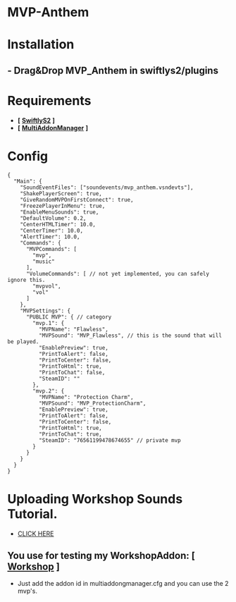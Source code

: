 # MVP-Anthem

# Installation
## - Drag&Drop MVP_Anthem in swiftlys2/plugins

# Requirements
- **[** [**SwiftlyS2**](https://github.com/swiftly-solution/swiftlys2) **]**
- **[** [**MultiAddonManager**](https://github.com/Source2ZE/MultiAddonManager) **]**

# Config
```jsonc
{
  "Main": {
    "SoundEventFiles": ["soundevents/mvp_anthem.vsndevts"],
    "ShakePlayerScreen": true,
    "GiveRandomMVPOnFirstConnect": true,
    "FreezePlayerInMenu": true,
    "EnableMenuSounds": true,
    "DefaultVolume": 0.2,
    "CenterHTMLTimer": 10.0,
    "CenterTimer": 10.0,
    "AlertTimer": 10.0,
    "Commands": {
      "MVPCommands": [
        "mvp",
        "music"
      ],
      "VolumeCommands": [ // not yet implemented, you can safely ignore this.
        "mvpvol",
        "vol"
      ]
    },
    "MVPSettings": {
      "PUBLIC MVP": { // category
        "mvp.1": {
          "MVPName": "Flawless",
          "MVPSound": "MVP_Flawless", // this is the sound that will be played.
          "EnablePreview": true,
          "PrintToAlert": false,
          "PrintToCenter": false,
          "PrintToHtml": true,
          "PrintToChat": false,
          "SteamID": ""
        },
        "mvp.2": {
          "MVPName": "Protection Charm",
          "MVPSound": "MVP_ProtectionCharm",
          "EnablePreview": true,
          "PrintToAlert": false,
          "PrintToCenter": false,
          "PrintToHtml": true,
          "PrintToChat": true,
          "SteamID": "76561199478674655" // private mvp
        }
      }
    }
  }
}
```

# Uploading Workshop Sounds Tutorial.
- [CLICK HERE](https://youtu.be/ELnCfj0xGQ8)

## You use for testing my WorkshopAddon: **[** [**Workshop**](https://steamcommunity.com/sharedfiles/filedetails/?id=3450055137) **]**
- Just add the addon id in multiaddongmanager.cfg and you can use the 2 mvp's.

